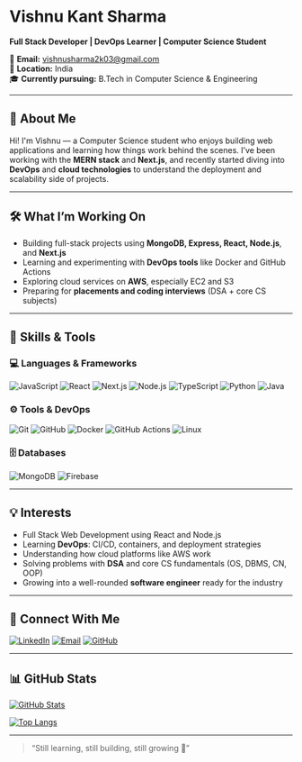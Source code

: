 # Vishnu Kant Sharma  
**Full Stack Developer | DevOps Learner | Computer Science Student**

📩 **Email:** vishnusharma2k03@gmail.com  
📍 **Location:** India  
🎓 **Currently pursuing:** B.Tech in Computer Science & Engineering

---

## 🚀 About Me

Hi! I'm Vishnu — a Computer Science student who enjoys building web applications and learning how things work behind the scenes. I’ve been working with the **MERN stack** and **Next.js**, and recently started diving into **DevOps** and **cloud technologies** to understand the deployment and scalability side of projects.

---

## 🛠️ What I’m Working On

- Building full-stack projects using **MongoDB, Express, React, Node.js**, and **Next.js**
- Learning and experimenting with **DevOps tools** like Docker and GitHub Actions
- Exploring cloud services on **AWS**, especially EC2 and S3
- Preparing for **placements and coding interviews** (DSA + core CS subjects)

---

## 🌱 Skills & Tools

### 💻 Languages & Frameworks
![JavaScript](https://img.shields.io/badge/JavaScript-Basics-yellow) 
![React](https://img.shields.io/badge/React-Intermediate-61DAFB)
![Next.js](https://img.shields.io/badge/Next.js-Learning-black)
![Node.js](https://img.shields.io/badge/Node.js-Intermediate-339933)
![TypeScript](https://img.shields.io/badge/TypeScript-Beginner-blue)
![Python](https://img.shields.io/badge/Python-Learning-3776AB)
![Java](https://img.shields.io/badge/Java-Used_for_DSA-ED8B00)

### ⚙️ Tools & DevOps
![Git](https://img.shields.io/badge/Git-Intermediate-orange)
![GitHub](https://img.shields.io/badge/GitHub-Active_User-black)
![Docker](https://img.shields.io/badge/Docker-Learning-2496ED)
![GitHub Actions](https://img.shields.io/badge/GitHub_Actions-Learning-2088FF)
![Linux](https://img.shields.io/badge/Linux-Comfortable-yellowgreen)

### 🗄️ Databases
![MongoDB](https://img.shields.io/badge/MongoDB-Intermediate-47A248)
![Firebase](https://img.shields.io/badge/Firebase-Used_for_auth_and_DB-FFCA28)

---

## 💡 Interests

- Full Stack Web Development using React and Node.js
- Learning **DevOps**: CI/CD, containers, and deployment strategies
- Understanding how cloud platforms like AWS work
- Solving problems with **DSA** and core CS fundamentals (OS, DBMS, CN, OOP)
- Growing into a well-rounded **software engineer** ready for the industry

---

## 🤝 Connect With Me

[![LinkedIn](https://img.shields.io/badge/LinkedIn-Connect-blue?logo=linkedin)](https://linkedin.com/in/vishnu-kant-sharma-a9b2b1257/)
[![Email](https://img.shields.io/badge/Email-vishnusharma2k03@gmail.com-red?logo=gmail)](mailto:vishnusharma2k03@gmail.com)
[![GitHub](https://img.shields.io/badge/GitHub-panditvishnuu-black?logo=github)](https://github.com/panditvishnuu)

---

## 📊 GitHub Stats

[![GitHub Stats](https://github-readme-stats.vercel.app/api?username=panditvishnuu&show_icons=true&theme=github_dark&hide_title=true)](https://github.com/panditvishnuu)

[![Top Langs](https://github-readme-stats.vercel.app/api/top-langs/?username=panditvishnuu&layout=compact&theme=github_dark)](https://github.com/panditvishnuu)

---

> “Still learning, still building, still growing 🚀”
